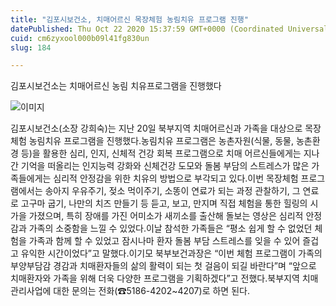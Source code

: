 ```yaml
---
title: "김포시보건소, 치매어르신 목장체험 농림치유 프로그램 진행"
datePublished: Thu Oct 22 2020 15:37:59 GMT+0000 (Coordinated Universal Time)
cuid: cm6zyxool000b09l41fg830un
slug: 184

---
```



김포시보건소는 치매어르신 농림 치유프로그램을 진행했다

![이미지](https://cdn.hashnode.com/res/hashnode/image/upload/v1739247297184/8232879f-c436-4467-bf4c-1079cf4ceb18.jpeg)

김포시보건소(소장 강희숙)는 지난 20일 북부지역 치매어르신과 가족을 대상으로 목장체험 농림치유 프로그램을 진행했다.농림치유 프로그램은 농촌자원(식물, 동물, 농촌환경 등)을 활용한 심리, 인지, 신체적 건강 회복 프로그램으로 치매 어르신들에게는 지나간 기억을 떠올리는 인지능력 강화와 신체건강 도모와 돌봄 부담의 스트레스가 많은 가족들에게는 심리적 안정감을 위한 치유의 방법으로 부각되고 있다.이번 목장체험 프로그램에서는 송아지 우유주기, 젖소 먹이주기, 소똥이 연료가 되는 과정 관찰하기, 그 연료로 고구마 굽기, 나만의 치즈 만들기 등 듣고, 보고, 만지며 직접 체험을 통한 힐링의 시가을 가졌으며, 특히 장애를 가진 어미소가 새끼소를 출산해 돌보는 영상은 심리적 안정감과 가족의 소중함을 느낄 수 있었다.이날 참석한 가족들은 “평소 쉽게 할 수 없었던 체험을 가족과 함께 할 수 있었고 잠시나마 환자 돌봄 부담 스트레스를 잊을 수 있어 즐겁고 유익한 시간이었다”고 말했다.이기모 북부보건과장은 “이번 체험 프로그램이 가족의 부양부담감 경감과 치매환자들의 삶의 활력이 되는 첫 걸음이 되길 바란다”며 “앞으로 치매환자와 가족을 위해 더욱 다양한 프로그램을 기획하겠다”고 전했다.북부지역 치매관리사업에 대한 문의는 전화(☎5186-4202~4207)로 하면 된다.